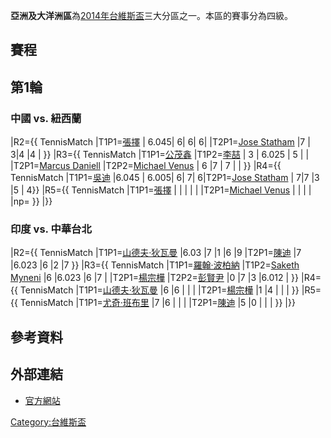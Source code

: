 **亞洲及大洋洲區**為[2014年台維斯盃](../Page/2014年台維斯盃.md "wikilink")三大分區之一。本區的賽事分為四級。

## 賽程

## 第1輪

### 中國 vs. 紐西蘭

|R2={{ TennisMatch
|T1P1=[張擇](https://zh.wikipedia.org/wiki/張擇 "wikilink") | 6.045|
6| 6| 6| |T2P1=[Jose
Statham](https://zh.wikipedia.org/wiki/Jose_Statham "wikilink") |7 | 3|4
|4 | }} |R3={{ TennisMatch |T1P1=[公茂鑫](../Page/公茂鑫.md "wikilink")
|T1P2=[李喆](../Page/李喆_\(網球運動員\).md "wikilink") | 3 | 6.025 | 5 | |
|T2P1=[Marcus
Daniell](https://zh.wikipedia.org/wiki/Marcus_Daniell "wikilink")
|T2P2=[Michael
Venus](https://zh.wikipedia.org/wiki/Michael_Venus_\(tennis\) "wikilink")
| 6 |7 | 7 | | }} |R4={{ TennisMatch
|T1P1=[吳迪](../Page/吳迪_\(網球運動員\).md "wikilink") |6.045
| 6.005| 6| 7| 6|T2P1=[Jose
Statham](https://zh.wikipedia.org/wiki/Jose_Statham "wikilink") | 7|7 |3
|5 | 4}} |R5={{ TennisMatch
|T1P1=[張擇](https://zh.wikipedia.org/wiki/張擇 "wikilink") | | | |
| |T2P1=[Michael
Venus](https://zh.wikipedia.org/wiki/Michael_Venus_\(tennis\) "wikilink")
| | | | |np= }} |}}

### 印度 vs. 中華台北

|R2={{ TennisMatch
|T1P1=[山德夫·狄瓦曼](https://zh.wikipedia.org/wiki/山德夫·狄瓦曼 "wikilink")
|6.03 |7 |1 |6 |9 |T2P1=[陳迪](../Page/陳迪_\(網球運動員\).md "wikilink") |7
|6.023 |6 |2 |7 }} |R3={{ TennisMatch
|T1P1=[羅翰·波柏納](https://zh.wikipedia.org/wiki/羅翰·波柏納 "wikilink")
|T1P2=[Saketh
Myneni](https://zh.wikipedia.org/wiki/Saketh_Myneni "wikilink") |6
|6.023 |6 |7 | |T2P1=[楊宗樺](../Page/楊宗樺.md "wikilink")
|T2P2=[彭賢尹](../Page/彭賢尹.md "wikilink") |0 |7 |3 |6.012 | }} |R4={{
TennisMatch
|T1P1=[山德夫·狄瓦曼](https://zh.wikipedia.org/wiki/山德夫·狄瓦曼 "wikilink")
|6 |6 | | | |T2P1=[楊宗樺](../Page/楊宗樺.md "wikilink") |1 |4 | | | }} |R5={{
TennisMatch |T1P1=[尤奇·班布里](../Page/尤奇·班布里.md "wikilink") |7 |6 | | |
|T2P1=[陳迪](../Page/陳迪_\(網球運動員\).md "wikilink") |5 |0 | | | }} |}}

## 參考資料

## 外部連結

  - [官方網站](http://www.daviscup.com/en/results/group-i/asia-oceania.aspx)

[Category:台維斯盃](https://zh.wikipedia.org/wiki/Category:台維斯盃 "wikilink")